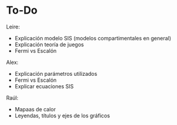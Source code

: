 # To-Do
Leire:
 - Explicación modelo SIS (modelos compartimentales en general)
 - Explicación teoría de juegos
 - Fermi vs Escalón
 
 Alex:
 - Explicación parámetros utilizados
 - Fermi vs Escalón
 - Explicar ecuaciones SIS
 
 Raúl:
 - Mapaas de calor
 - Leyendas, títulos y ejes de los gráficos
